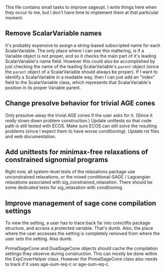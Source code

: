 This file contains small tasks to improve sageopt. I write things
here when they occur to me, but I don't have time to implement
them at that particular moment.

## Remove ScalarVariable names

It's probably expensive to assign a string-based subscripted
name for each ScalarVariable. The only place where I can see
this mattering, is if a Variable object is not proper, and so
it checks the main part of it's leading ScalarVariable's name
field. However this could also be accomplished by just checking
the name of the leading ScalarVariable's ``parent`` object
(since the ``parent`` object of a ScalarVariable should always
be proper). If I want to identify a ScalarVariable in a readable
way, then I can just add an "index" field to the ScalarVariable
class, which represents that ScalarVariable's position in its
proper Variable parent.

## Change presolve behavior for trivial AGE cones

Only presolve-away the trivial AGE cones if the user asks for it.
(Since it *really* slows down problem construction.) Update unittests
so that code path is still tested with ECOS. Make sure ECOS can still
solve the resulting problems (since I expect them to have worse
conditioning). Update rst files and web documentation.

## Add unittests for minimax-free relaxations of constrained signomial programs

Right now, all system-level tests of the relaxations package use unconstrained
relaxations, or the mixed conditional-SAGE / Lagrangian relaxations associated
with sig_constrained_relaxation. There should be some dedicated tests for
sig_relaxation with conditioning.

## Improve management of sage cone compilation settings

To view the setting, a user has to trace back far into coniclifts
package structure, and access a protected variable. That's dumb.
Also, the place where the user accesses the setting is completely
removed from where the user *sets* the setting. Also dumb.

PrimalSageCone and DualSageCone objects should cache the compilation
settings they observe during construction. This can mostly be done
within the ExpCoverHelper class. However the PrimalSageCone class
also needs to track if it uses age-sum-leq-c or age-sum-eq-c.
